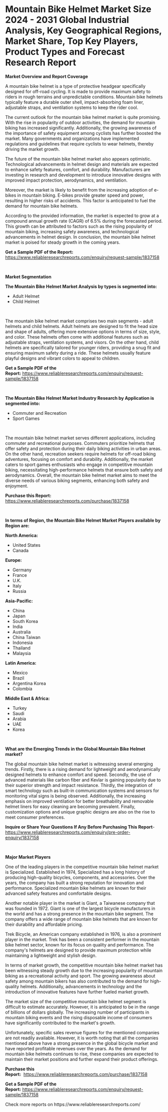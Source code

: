 <p><h1>Mountain Bike Helmet Market Size 2024 - 2031 Global Industrial Analysis, Key Geographical Regions, Market Share, Top Key Players, Product Types and Forecast Research Report</h1></p><p><strong>Market Overview and Report Coverage</strong></p>
<p><p>A mountain bike helmet is a type of protective headgear specifically designed for off-road cycling. It is made to provide maximum safety to riders in rough terrains and unpredictable conditions. Mountain bike helmets typically feature a durable outer shell, impact-absorbing foam liner, adjustable straps, and ventilation systems to keep the rider cool.</p><p>The current outlook for the mountain bike helmet market is quite promising. With the rise in popularity of outdoor activities, the demand for mountain biking has increased significantly. Additionally, the growing awareness of the importance of safety equipment among cyclists has further boosted the market. Many governments and organizations have implemented regulations and guidelines that require cyclists to wear helmets, thereby driving the market growth.</p><p>The future of the mountain bike helmet market also appears optimistic. Technological advancements in helmet design and materials are expected to enhance safety features, comfort, and durability. Manufacturers are investing in research and development to introduce innovative designs with improved impact protection, aerodynamics, and ventilation.</p><p>Moreover, the market is likely to benefit from the increasing adoption of e-bikes in mountain biking. E-bikes provide greater speed and power, resulting in higher risks of accidents. This factor is anticipated to fuel the demand for mountain bike helmets.</p><p>According to the provided information, the market is expected to grow at a compound annual growth rate (CAGR) of 6.5% during the forecasted period. This growth can be attributed to factors such as the rising popularity of mountain biking, increasing safety awareness, and technological advancements in helmet design. In conclusion, the mountain bike helmet market is poised for steady growth in the coming years.</p></p>
<p><strong>Get a Sample PDF of the Report:</strong> <a href="https://www.reliableresearchreports.com/enquiry/request-sample/1837158">https://www.reliableresearchreports.com/enquiry/request-sample/1837158</a></p>
<p>&nbsp;</p>
<p><strong>Market Segmentation</strong></p>
<p><strong>The Mountain Bike Helmet Market Analysis by types is segmented into:</strong></p>
<p><ul><li>Adult Helmet</li><li>Child Helmet</li></ul></p>
<p>&nbsp;</p>
<p><p>The mountain bike helmet market comprises two main segments - adult helmets and child helmets. Adult helmets are designed to fit the head size and shape of adults, offering more extensive options in terms of size, style, and color. These helmets often come with additional features such as adjustable straps, ventilation systems, and visors. On the other hand, child helmets are specifically tailored for younger riders, providing a snug fit and ensuring maximum safety during a ride. These helmets usually feature playful designs and vibrant colors to appeal to children.</p></p>
<p><strong>Get a Sample PDF of the Report:</strong>&nbsp;<a href="https://www.reliableresearchreports.com/enquiry/request-sample/1837158">https://www.reliableresearchreports.com/enquiry/request-sample/1837158</a></p>
<p>&nbsp;</p>
<p><strong>The Mountain Bike Helmet Market Industry Research by Application is segmented into:</strong></p>
<p><ul><li>Commuter and Recreation</li><li>Sport Games</li></ul></p>
<p>&nbsp;</p>
<p><p>The mountain bike helmet market serves different applications, including commuter and recreational purposes. Commuters prioritize helmets that offer safety and protection during their daily biking activities in urban areas. On the other hand, recreation seekers require helmets for off-road biking adventures, focusing on comfort and durability. Additionally, the market caters to sport games enthusiasts who engage in competitive mountain biking, necessitating high-performance helmets that ensure both safety and aerodynamics. Overall, the mountain bike helmet market aims to meet the diverse needs of various biking segments, enhancing both safety and enjoyment.</p></p>
<p><strong>Purchase this Report:</strong>&nbsp; <a href="https://www.reliableresearchreports.com/purchase/1837158">https://www.reliableresearchreports.com/purchase/1837158</a></p>
<p>&nbsp;</p>
<p><strong>In terms of Region, the Mountain Bike Helmet Market Players available by Region are:</strong></p>
<p>
    <p> <strong> North America: </strong>
        <ul>
            <li>United States</li>
            <li>Canada</li>
        </ul>
        </p> 
    <p> <strong> Europe: </strong>
        <ul>
            <li>Germany</li>
            <li>France</li>
            <li>U.K.</li>
            <li>Italy</li>
            <li>Russia</li>
        </ul>
        </p> 
    <p> <strong> Asia-Pacific: </strong>
        <ul>
            <li>China</li>
            <li>Japan</li>
            <li>South Korea</li>
            <li>India</li>
            <li>Australia</li>
            <li>China Taiwan</li>
            <li>Indonesia</li>
            <li>Thailand</li>
            <li>Malaysia</li>
        </ul>
        </p> 
    <p> <strong> Latin America: </strong>
        <ul>
            <li>Mexico</li>
            <li>Brazil</li>
            <li>Argentina Korea</li>
            <li>Colombia</li>
        </ul>
        </p> 
    <p> <strong> Middle East & Africa: </strong>
        <ul>
            <li>Turkey</li>
            <li>Saudi</li>
            <li>Arabia</li>
            <li>UAE</li>
            <li>Korea</li>
        </ul>
    </p>
    </p>
<p>&nbsp;</p>
<p><strong>What are the Emerging Trends in the Global Mountain Bike Helmet market?</strong></p>
<p><p>The global mountain bike helmet market is witnessing several emerging trends. Firstly, there is a rising demand for lightweight and aerodynamically designed helmets to enhance comfort and speed. Secondly, the use of advanced materials like carbon fiber and Kevlar is gaining popularity due to their superior strength and impact resistance. Thirdly, the integration of smart technology such as built-in communication systems and sensors for monitoring vital signs is being observed. Additionally, the increasing emphasis on improved ventilation for better breathability and removable helmet liners for easy cleaning are becoming prevalent. Finally, customization options and unique graphic designs are also on the rise to meet consumer preferences.</p></p>
<p><strong>Inquire or Share Your Questions If Any Before Purchasing This Report</strong>- <a href="https://www.reliableresearchreports.com/enquiry/pre-order-enquiry/1837158">https://www.reliableresearchreports.com/enquiry/pre-order-enquiry/1837158</a></p>
<p>&nbsp;</p>
<p><strong>Major Market Players</strong></p>
<p><p>One of the leading players in the competitive mountain bike helmet market is Specialized. Established in 1974, Specialized has a long history of producing high-quality bicycles, components, and accessories. Over the years, the company has built a strong reputation for innovation and performance. Specialized mountain bike helmets are known for their advanced safety features and comfortable designs.</p><p>Another notable player in the market is Giant, a Taiwanese company that was founded in 1972. Giant is one of the largest bicycle manufacturers in the world and has a strong presence in the mountain bike segment. The company offers a wide range of mountain bike helmets that are known for their durability and affordable pricing.</p><p>Trek Bicycle, an American company established in 1976, is also a prominent player in the market. Trek has been a consistent performer in the mountain bike helmet sector, known for its focus on quality and performance. The company's helmets are designed to provide maximum protection while maintaining a lightweight and stylish design.</p><p>In terms of market growth, the competitive mountain bike helmet market has been witnessing steady growth due to the increasing popularity of mountain biking as a recreational activity and sport. The growing awareness about safety among mountain bikers has also contributed to the demand for high-quality helmets. Additionally, advancements in technology and the introduction of innovative features have further fueled market growth.</p><p>The market size of the competitive mountain bike helmet segment is difficult to estimate accurately. However, it is anticipated to be in the range of billions of dollars globally. The increasing number of participants in mountain biking events and the rising disposable income of consumers have significantly contributed to the market's growth.</p><p>Unfortunately, specific sales revenue figures for the mentioned companies are not readily available. However, it is worth noting that all the companies mentioned above have a strong presence in the global bicycle market and have reported profitable revenues over the years. As the demand for mountain bike helmets continues to rise, these companies are expected to maintain their market positions and further expand their product offerings.</p></p>
<p><strong>Purchase this Report:</strong>&nbsp;&nbsp;<a href="https://www.reliableresearchreports.com/purchase/1837158">https://www.reliableresearchreports.com/purchase/1837158</a></p>
<p></p>
<p><strong>Get a Sample PDF of the Report:</strong>&nbsp;<a href="https://www.reliableresearchreports.com/enquiry/request-sample/1837158">https://www.reliableresearchreports.com/enquiry/request-sample/1837158</a></p>
<p>Check more reports on https://www.reliableresearchreports.com/</p>